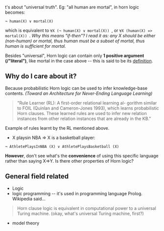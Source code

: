 t's about "universal truth". 
Eg: "all human are mortal", in horn logic becomes:
```
¬ human(X) ∨ mortal(X)
```
which is equivalent to `∀X (¬ human(X) ∨ mortal(X)) `, or `∀X (human(X) => mortal(X)) `. 
*Why this means "if-then"? I read it as: any X should be either (non-human) or mortal, thus human must be a subset of mortal, thus human is sufficient for mortal.*

Besides "universal", Horn logic can contain only **1 positive argument (/"literal")**, like mortal in the case above -- this is said to be its [definition](https://cs.nyu.edu/courses/spring02/G22.2560-001/horn.html).

## Why do I care about it? 
Because probabilistic Horn logic can be used to infer knowledge-base contents. *(Toward an Architecture for Never-Ending Language Learning)*
>"Rule Learner (RL): A first-order relational learning al- gorithm similar to FOIL (Quinlan and Cameron-Jones 1993), which learns probabilistic Horn clauses. These learned rules are used to infer new relation instances from other relation instances that are already in the KB." 

Example of rules learnt by the RL mentioned above.
+ X playsin NBA => X is a basketball player: 
``` 
¬ AthletePlaysInNBA (X) ∨ AthletePlaysBasketball (X)
```

**However**, don't see what's the **convenience** of using this specific language rather than saying X=>Y. Is there other properties of Horn logic?

## General field related
+ Logic
+ logic programming -- it's used in programming language Prolog. Wikipedia said...
>Horn clause logic is equivalent in computational power to a universal Turing machine.
(okay, what's universal Turing machine, first?)
+ model theory


